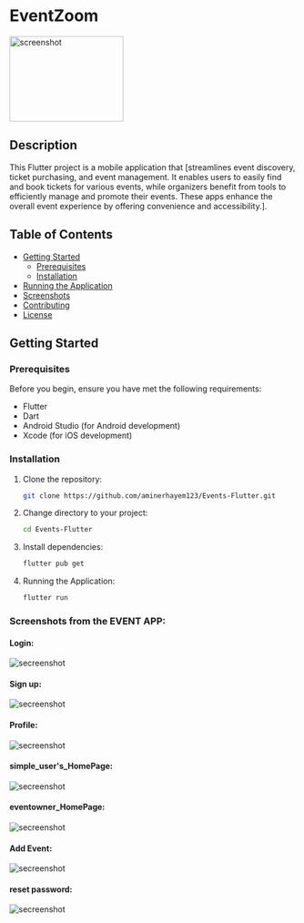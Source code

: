 # EventZoom

<img align="center" src="https://i.imgur.com/oi5yU2A.png" alt="screenshot" width="200" height="150">

## Description

This Flutter project is a mobile application that [streamlines event discovery, ticket purchasing, and event management. It enables users to easily find and book tickets for various events, while organizers benefit from tools to efficiently manage and promote their events. These apps enhance the overall event experience by offering convenience and accessibility.].

## Table of Contents

- [Getting Started](#getting-started)
  - [Prerequisites](#prerequisites)
  - [Installation](#installation)
- [Running the Application](#running-the-application)
- [Screenshots](#screenshots)
- [Contributing](#contributing)
- [License](#license)

## Getting Started

### Prerequisites

Before you begin, ensure you have met the following requirements:

- Flutter
- Dart
- Android Studio (for Android development)
- Xcode (for iOS development)

### Installation

1. Clone the repository:

   ```bash
   git clone https://github.com/aminerhayem123/Events-Flutter.git

2. Change directory to your project:
    ```bash
    cd Events-Flutter

3. Install dependencies:
     ```bash
     flutter pub get
     
3. Running the Application:
     ```bash
    flutter run

### Screenshots from the EVENT APP:

#### Login:
<img aline="center" src="https://i.imgur.com/PkVejB8.png" alt="secreenshot">

#### Sign up:
<img aline="center" src="https://i.imgur.com/7N9F02u.png" alt="secreenshot">

#### Profile:
<img aline="center" src="https://i.imgur.com/0ngGfA9.png" alt="secreenshot">

#### simple_user's_HomePage:
<img aline="center" src="https://i.imgur.com/s3V66M9.png" alt="secreenshot">

#### eventowner_HomePage:
<img aline="center" src="https://i.imgur.com/z4B7WDA.png" alt="secreenshot">

#### Add Event:
<img aline="center" src="https://i.imgur.com/jGL9XTh.png" alt="secreenshot">

#### reset password:
<img aline="center" src="https://i.imgur.com/HKOwKqc.png" alt="secreenshot">

